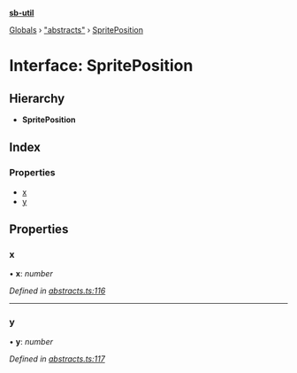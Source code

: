 **[sb-util](../README.md)**

[Globals](../globals.md) › ["abstracts"](../modules/_abstracts_.md) › [SpritePosition](_abstracts_.spriteposition.md)

# Interface: SpritePosition

## Hierarchy

* **SpritePosition**

## Index

### Properties

* [x](_abstracts_.spriteposition.md#x)
* [y](_abstracts_.spriteposition.md#y)

## Properties

###  x

• **x**: *number*

*Defined in [abstracts.ts:116](https://github.com/bocoup/sb-util/blob/565edc9/src/abstracts.ts#L116)*

___

###  y

• **y**: *number*

*Defined in [abstracts.ts:117](https://github.com/bocoup/sb-util/blob/565edc9/src/abstracts.ts#L117)*
